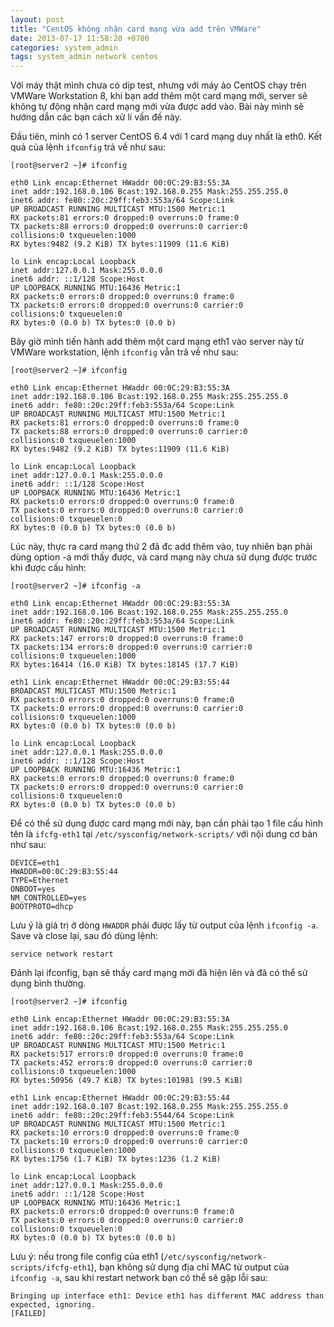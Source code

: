 ```yaml
---
layout: post
title: "CentOS không nhận card mạng vừa add trên VMWare"
date: 2013-07-17 11:58:20 +0700
categories: system_admin
tags: system_admin network centos
---
```


Với máy thật mình chưa có dịp test, nhưng với máy ảo CentOS chạy trên VMWare Workstation 8, khi bạn add thêm một card mạng mới, server sẽ không tự động nhận card mạng mới vừa được add vào. Bài này mình sẽ hướng dẫn các bạn cách xử lí vấn đề này.

Đầu tiên, mình có 1 server CentOS 6.4 với 1 card mạng duy nhất là eth0. Kết quả của lệnh ```ifconfig``` trả về như sau:

```
[root@server2 ~]# ifconfig

eth0 Link encap:Ethernet HWaddr 00:0C:29:B3:55:3A
inet addr:192.168.0.106 Bcast:192.168.0.255 Mask:255.255.255.0
inet6 addr: fe80::20c:29ff:feb3:553a/64 Scope:Link
UP BROADCAST RUNNING MULTICAST MTU:1500 Metric:1
RX packets:81 errors:0 dropped:0 overruns:0 frame:0
TX packets:88 errors:0 dropped:0 overruns:0 carrier:0
collisions:0 txqueuelen:1000
RX bytes:9482 (9.2 KiB) TX bytes:11909 (11.6 KiB)

lo Link encap:Local Loopback
inet addr:127.0.0.1 Mask:255.0.0.0
inet6 addr: ::1/128 Scope:Host
UP LOOPBACK RUNNING MTU:16436 Metric:1
RX packets:0 errors:0 dropped:0 overruns:0 frame:0
TX packets:0 errors:0 dropped:0 overruns:0 carrier:0
collisions:0 txqueuelen:0
RX bytes:0 (0.0 b) TX bytes:0 (0.0 b)
```

Bây giờ mình tiến hành add thêm một card mạng eth1 vào server này từ VMWare workstation, lệnh ```ifconfig``` vẫn trả về như sau:

```
[root@server2 ~]# ifconfig

eth0 Link encap:Ethernet HWaddr 00:0C:29:B3:55:3A
inet addr:192.168.0.106 Bcast:192.168.0.255 Mask:255.255.255.0
inet6 addr: fe80::20c:29ff:feb3:553a/64 Scope:Link
UP BROADCAST RUNNING MULTICAST MTU:1500 Metric:1
RX packets:81 errors:0 dropped:0 overruns:0 frame:0
TX packets:88 errors:0 dropped:0 overruns:0 carrier:0
collisions:0 txqueuelen:1000
RX bytes:9482 (9.2 KiB) TX bytes:11909 (11.6 KiB)

lo Link encap:Local Loopback
inet addr:127.0.0.1 Mask:255.0.0.0
inet6 addr: ::1/128 Scope:Host
UP LOOPBACK RUNNING MTU:16436 Metric:1
RX packets:0 errors:0 dropped:0 overruns:0 frame:0
TX packets:0 errors:0 dropped:0 overruns:0 carrier:0
collisions:0 txqueuelen:0
RX bytes:0 (0.0 b) TX bytes:0 (0.0 b)
```

Lúc này, thực ra card mạng thứ 2 đã đc add thêm vào, tuy nhiên bạn phải dùng option -a mới thấy được, và card mạng này chưa sử dụng được trước khi được cấu hình:

```
[root@server2 ~]# ifconfig -a

eth0 Link encap:Ethernet HWaddr 00:0C:29:B3:55:3A
inet addr:192.168.0.106 Bcast:192.168.0.255 Mask:255.255.255.0
inet6 addr: fe80::20c:29ff:feb3:553a/64 Scope:Link
UP BROADCAST RUNNING MULTICAST MTU:1500 Metric:1
RX packets:147 errors:0 dropped:0 overruns:0 frame:0
TX packets:134 errors:0 dropped:0 overruns:0 carrier:0
collisions:0 txqueuelen:1000
RX bytes:16414 (16.0 KiB) TX bytes:18145 (17.7 KiB)

eth1 Link encap:Ethernet HWaddr 00:0C:29:B3:55:44
BROADCAST MULTICAST MTU:1500 Metric:1
RX packets:0 errors:0 dropped:0 overruns:0 frame:0
TX packets:0 errors:0 dropped:0 overruns:0 carrier:0
collisions:0 txqueuelen:1000
RX bytes:0 (0.0 b) TX bytes:0 (0.0 b)

lo Link encap:Local Loopback
inet addr:127.0.0.1 Mask:255.0.0.0
inet6 addr: ::1/128 Scope:Host
UP LOOPBACK RUNNING MTU:16436 Metric:1
RX packets:0 errors:0 dropped:0 overruns:0 frame:0
TX packets:0 errors:0 dropped:0 overruns:0 carrier:0
collisions:0 txqueuelen:0
RX bytes:0 (0.0 b) TX bytes:0 (0.0 b)
```

Để có thể sử dụng được card mạng mới này, bạn cần phải tạo 1 file cấu hình tên là ```ifcfg-eth1``` tại ```/etc/sysconfig/network-scripts/``` với nội dung cơ bản như sau:

```
DEVICE=eth1
HWADDR=00:0C:29:B3:55:44
TYPE=Ethernet
ONBOOT=yes
NM_CONTROLLED=yes
BOOTPROTO=dhcp
```

Lưu ý là giá trị ở dòng ```HWADDR``` phải được lấy từ output của lệnh ```ifconfig -a```. Save và close lại, sau đó dùng lệnh:

```
service network restart
```

Đánh lại ifconfig, bạn sẽ thấy card mạng mới đã hiện lên và đã có thể sử dụng bình thường.

```
[root@server2 ~]# ifconfig

eth0 Link encap:Ethernet HWaddr 00:0C:29:B3:55:3A
inet addr:192.168.0.106 Bcast:192.168.0.255 Mask:255.255.255.0
inet6 addr: fe80::20c:29ff:feb3:553a/64 Scope:Link
UP BROADCAST RUNNING MULTICAST MTU:1500 Metric:1
RX packets:517 errors:0 dropped:0 overruns:0 frame:0
TX packets:452 errors:0 dropped:0 overruns:0 carrier:0
collisions:0 txqueuelen:1000
RX bytes:50956 (49.7 KiB) TX bytes:101981 (99.5 KiB)

eth1 Link encap:Ethernet HWaddr 00:0C:29:B3:55:44
inet addr:192.168.0.107 Bcast:192.168.0.255 Mask:255.255.255.0
inet6 addr: fe80::20c:29ff:feb3:5544/64 Scope:Link
UP BROADCAST RUNNING MULTICAST MTU:1500 Metric:1
RX packets:10 errors:0 dropped:0 overruns:0 frame:0
TX packets:10 errors:0 dropped:0 overruns:0 carrier:0
collisions:0 txqueuelen:1000
RX bytes:1756 (1.7 KiB) TX bytes:1236 (1.2 KiB)

lo Link encap:Local Loopback
inet addr:127.0.0.1 Mask:255.0.0.0
inet6 addr: ::1/128 Scope:Host
UP LOOPBACK RUNNING MTU:16436 Metric:1
RX packets:0 errors:0 dropped:0 overruns:0 frame:0
TX packets:0 errors:0 dropped:0 overruns:0 carrier:0
collisions:0 txqueuelen:0
RX bytes:0 (0.0 b) TX bytes:0 (0.0 b)
```

Lưu ý: nếu trong file config của eth1 (```/etc/sysconfig/network-scripts/ifcfg-eth1```), bạn không sử dụng địa chỉ MAC từ output của ```ifconfig -a```, sau khi restart network bạn có thể sẽ gặp lỗi sau:

```
Bringing up interface eth1: Device eth1 has different MAC address than expected, ignoring.
[FAILED]
```